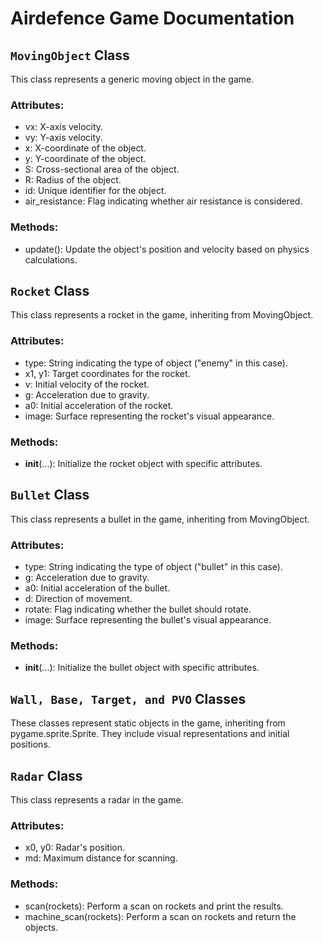 # Airdefence Game Documentation

## `MovingObject` Class

This class represents a generic moving object in the game.

### Attributes:

- vx: X-axis velocity.
- vy: Y-axis velocity.
- x: X-coordinate of the object.
- y: Y-coordinate of the object.
- S: Cross-sectional area of the object.
- R: Radius of the object.
- id: Unique identifier for the object.
- air_resistance: Flag indicating whether air resistance is considered.
### Methods:

- update(): Update the object's position and velocity based on physics calculations.


## `Rocket` Class

This class represents a rocket in the game, inheriting from MovingObject.

### Attributes:

- type: String indicating the type of object ("enemy" in this case).
- x1, y1: Target coordinates for the rocket.
- v: Initial velocity of the rocket.
- g: Acceleration due to gravity.
- a0: Initial acceleration of the rocket.
- image: Surface representing the rocket's visual appearance.

### Methods:

- __init__(...): Initialize the rocket object with specific attributes.


## `Bullet` Class
This class represents a bullet in the game, inheriting from MovingObject.

### Attributes:

- type: String indicating the type of object ("bullet" in this case).
- g: Acceleration due to gravity.
- a0: Initial acceleration of the bullet.
- d: Direction of movement.
- rotate: Flag indicating whether the bullet should rotate.
- image: Surface representing the bullet's visual appearance.
### Methods:

- __init__(...): Initialize the bullet object with specific attributes.

## `Wall, Base, Target, and PVO` Classes
These classes represent static objects in the game, inheriting from pygame.sprite.Sprite. They include visual representations and initial positions.


## `Radar` Class
This class represents a radar in the game.

### Attributes:

- x0, y0: Radar's position.
- md: Maximum distance for scanning.

### Methods:

- scan(rockets): Perform a scan on rockets and print the results.
- machine_scan(rockets): Perform a scan on rockets and return the objects.


